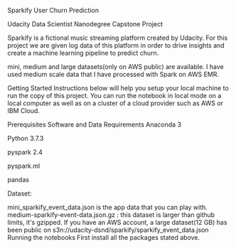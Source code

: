 Sparkify User Churn Prediction

Udacity Data Scientist Nanodegree Capstone Project

Sparkify is a fictional music streaming platform created by Udacity. For this project we are given log data of this platform in order to drive insights and create a machine learning pipeline to predict churn.

mini, medium and large datasets(only on AWS public) are available. I have used medium scale data that I have processed with Spark on AWS EMR.


Getting Started
Instructions below will help you setup your local machine to run the copy of this project. You can run the notebook in local mode on a local computer as well as on a cluster of a cloud provider such as AWS or IBM Cloud.

Prerequisites
Software and Data Requirements
Anaconda 3

Python 3.7.3

pyspark 2.4

pyspark.ml

pandas

Dataset:

mini_sparkify_event_data.json is the app data that you can play with.
medium-sparkify-event-data.json.gz : this dataset is larger than github limits, it's gzipped.
If you have an AWS account, a large dataset(12 GB) has been public on s3n://udacity-dsnd/sparkify/sparkify_event_data.json
Running the notebooks
First install all the packages stated above.

